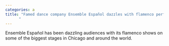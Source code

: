 ```yaml
---
categories: a
title: "Famed dance company Ensemble Español dazzles with flamenco performances
      "
---
```

Ensemble Español has been dazzling audiences with its flamenco shows on some of the biggest stages in Chicago and around the world.
      